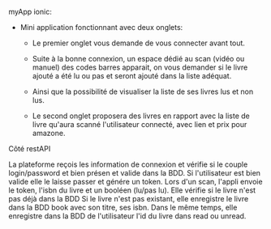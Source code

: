 
myApp ionic:

- Mini application fonctionnant avec deux onglets:

    - Le premier onglet vous demande de vous connecter avant tout.
    - Suite à la bonne connexion, un espace dédié au scan (vidéo ou manuel) des codes barres apparait, on vous demander si le livre ajouté a été lu ou pas et seront ajouté dans la liste adéquat.
    - Ainsi que la possibilité de visualiser la liste de ses livres lus et non lus.

    - Le second onglet proposera des livres en rapport avec la liste de livre qu'aura scanné l'utilisateur connecté, avec lien et prix pour amazone.

Côté restAPI

La plateforme reçois les information de connexion et vérifie si le couple login/password et bien présen et valide dans la BDD.
Si l'utilisateur est bien valide elle le laisse passer et génére un token.
Lors d'un scan, l'appli envoie le token, l'isbn du livre et un booléen (lu/pas lu).
Elle vérifie si le livre n'est pas déjà dans la BDD
Si le livre n'est pas existant, elle enregistre le livre dans la BDD book avec son titre, ses isbn.
Dans le même temps, elle enregistre dans la BDD de l'utilisateur l'id du livre dans read ou unread.